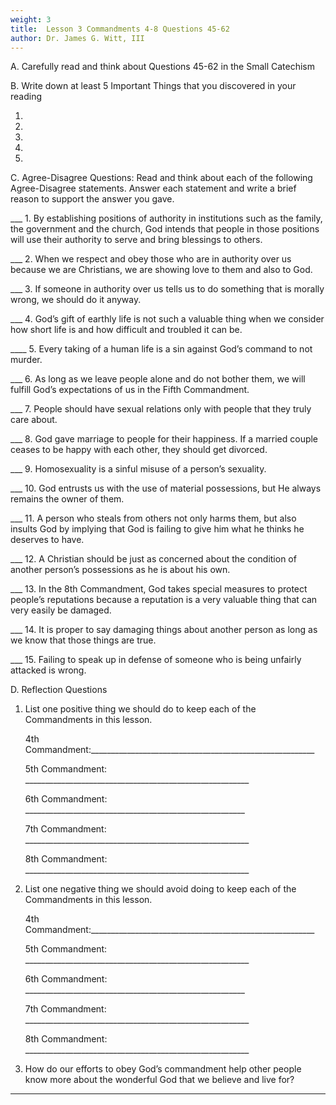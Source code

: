 ```yaml
---
weight: 3
title:  Lesson 3 Commandments 4-8 Questions 45-62
author: Dr. James G. Witt, III
---
```

A. Carefully read and think about Questions 45-62 in the Small Catechism

B. Write down at least 5 Important Things that you discovered in your reading

1.

2.

3.

4.
 
5.


C. Agree-Disagree Questions: Read and think about each of the following Agree-Disagree statements.  Answer each statement and write a brief reason to support the answer you gave.

___ 1. By establishing positions of authority in institutions such as the family, the government and the church, God intends that people in those positions will use their authority to serve and bring blessings to others.


___ 2. When we respect and obey those who are in authority over us because we are Christians, we are showing love to them and also to God.


___ 3. If someone in authority over us tells us to do something that is morally wrong, we should do it anyway.


___ 4. God’s gift of earthly life is not such a valuable thing when we consider how short life is and how difficult and troubled it can be.


____ 5. Every taking of a human life is a sin against God’s command to not murder.


___ 6. As long as we leave people alone and do not bother them, we will fulfill God’s expectations of us in the Fifth Commandment.


___ 7. People should have sexual relations only with people that they truly care about.


___ 8. God gave marriage to people for their happiness.  If a married couple ceases to be happy with each other, they should get divorced.


___ 9. Homosexuality is a sinful misuse of a person’s sexuality.


___ 10. God entrusts us with the use of material possessions, but He always remains the owner of them.


___ 11. A person who steals from others not only harms them, but also insults God by implying that God is failing to give him what he thinks he deserves to have.


___ 12. A Christian should be just as concerned about the condition of another person’s possessions as he is about his own.


___ 13. In the 8th Commandment, God takes special measures to protect people’s reputations because a reputation is a very valuable thing that can very easily be damaged.


___ 14. It is proper to say damaging things about another person as long as we know that those things are true.


___ 15. Failing to speak up in defense of someone who is being unfairly attacked is wrong.


D. Reflection Questions

1. List one positive thing we should do to keep each of the Commandments in this lesson.
   
   4th Commandment:________________________________________________________

   5th Commandment: ________________________________________________________

   6th Commandment: _______________________________________________________

   7th Commandment: ________________________________________________________

   8th Commandment: ________________________________________________________

2. List one negative thing we should avoid doing to keep each of the Commandments in this lesson.
   
   4th Commandment:________________________________________________________

   5th Commandment: ________________________________________________________

   6th Commandment: _______________________________________________________

   7th Commandment: ________________________________________________________

   8th Commandment: ________________________________________________________

3. How do our efforts to obey God’s commandment help other people know more about the wonderful God that we believe and live for?

__________________________________________________________________________
